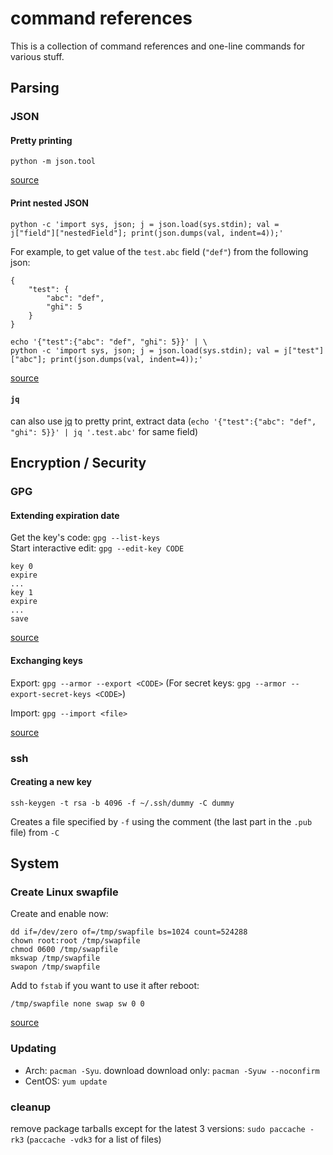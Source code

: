 # command references

This is a collection of command references and one-line commands for various stuff.

## Parsing

### JSON

#### Pretty printing
`python -m json.tool`

[source](https://pascalprecht.github.io/2014/07/10/pretty-print-json-in-vim/)

#### Print nested JSON

`python -c 'import sys, json; j = json.load(sys.stdin); val = j["field"]["nestedField"]; print(json.dumps(val, indent=4));'`

For example, to get value of the `test.abc` field (`"def"`) from the following json:
```
{
    "test": {
        "abc": "def",
        "ghi": 5
    }
}
```

```
echo '{"test":{"abc": "def", "ghi": 5}}' | \
python -c 'import sys, json; j = json.load(sys.stdin); val = j["test"]["abc"]; print(json.dumps(val, indent=4));'
```

[source](http://www.cambus.net/parsing-json-from-command-line-using-python/)

#### `jq`

can also use [jq](https://stedolan.github.io/jq/) to pretty print, extract data (`echo '{"test":{"abc": "def", "ghi": 5}}' | jq '.test.abc'` for same field)

## Encryption / Security

### GPG

#### Extending expiration date

Get the key's code: `gpg --list-keys`  
Start interactive edit: `gpg --edit-key CODE`  

```
key 0
expire
...
key 1
expire
...
save
```

[source](http://www.g-loaded.eu/2010/11/01/change-expiration-date-gpg-key/)

#### Exchanging keys

Export:
`gpg --armor --export <CODE>` (For secret keys: `gpg --armor --export-secret-keys <CODE>`)

Import:
`gpg --import <file>`

[source](https://www.gnupg.org/gph/en/manual/x56.html)

### ssh

#### Creating a new key

`ssh-keygen -t rsa -b 4096 -f ~/.ssh/dummy -C dummy`

Creates a file specified by `-f` using the comment (the last part in the `.pub` file) from `-C`

## System

### Create Linux swapfile

Create and enable now:
```
dd if=/dev/zero of=/tmp/swapfile bs=1024 count=524288
chown root:root /tmp/swapfile
chmod 0600 /tmp/swapfile
mkswap /tmp/swapfile
swapon /tmp/swapfile
```

Add to `fstab` if you want to use it after reboot:

`/tmp/swapfile none swap sw 0 0`

[source](http://www.cyberciti.biz/faq/linux-add-a-swap-file-howto/)

### Updating

- Arch: `pacman -Syu`. download download only: `pacman -Syuw --noconfirm`
- CentOS: `yum update`

### cleanup

remove package tarballs except for the latest 3 versions: `sudo paccache -rk3` (`paccache -vdk3` for a list of files)
